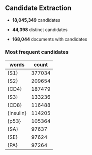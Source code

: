 

## Candidate Extraction

* **18,045,349** candidates

* **44,398** distinct candidates


* **168,044** documents with candidates



### Most frequent candidates
<table class="table table-stripped">
<thead><tr>
<th>words</th>
<th>count</th>
</tr></thead>
<tbody>
<tr><td>{S1}</td><td>377034</td></tr>
<tr><td>{S2}</td><td>209654</td></tr>
<tr><td>{CD4}</td><td>187479</td></tr>
<tr><td>{S3}</td><td>133236</td></tr>
<tr><td>{CD8}</td><td>116488</td></tr>
<tr><td>{insulin}</td><td>114205</td></tr>
<tr><td>{p53}</td><td>105364</td></tr>
<tr><td>{SA}</td><td>97637</td></tr>
<tr><td>{SE}</td><td>97624</td></tr>
<tr><td>{PA}</td><td>97264</td></tr>
</tbody>
</table>


